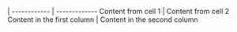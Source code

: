  | 
------------ | -------------
Content from cell 1 | Content from cell 2
Content in the first column | Content in the second column
